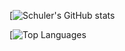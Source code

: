 [![Schuler's GitHub stats](https://github-readme-stats.vercel.app/api?username=ssmall1&show_icons=true&theme=dark&count_private=true)

[![Top Languages](https://github-readme-stats.vercel.app/api/top-langs/?username=ssmall1&layout=compact)

<!--
**ssmall1/ssmall1** is a ✨ _special_ ✨ repository because its `README.md` (this file) appears on your GitHub profile.

Here are some ideas to get you started:

- 🔭 I’m currently working on ...
- 🌱 I’m currently learning ...
- 👯 I’m looking to collaborate on ...
- 🤔 I’m looking for help with ...
- 💬 Ask me about ...
- 📫 How to reach me: ...
- 😄 Pronouns: ...
- ⚡ Fun fact: ...
-->
